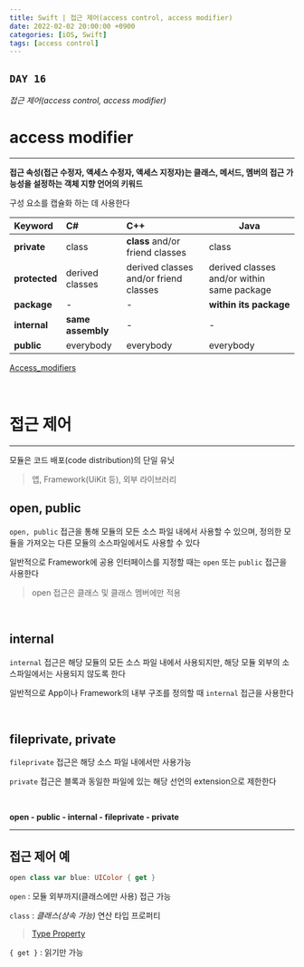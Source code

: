 ```yaml
---
title: Swift | 접근 제어(access control, access modifier)
date: 2022-02-02 20:00:00 +0900
categories: [iOS, Swift]
tags: [access control]
---
```


## `DAY 16`

*접근 제어(access control, access modifier)*

# access modifier
---

**접근 속성(접근 수정자, 액세스 수정자, 액세스 지정자)는 클래스, 메서드, 멤버의 접근 가능성을 설정하는 객체 지향 언어의 키워드**

구성 요소를 캡슐화 하는 데 사용한다

|Keyword|C#|C++|Java|
|:----|:------|:-----|-----|
|**private**|class|**class** and/or friend classes|class| 
|**protected**|derived classes|derived classes and/or friend classes|derived classes and/or within same package|
|**package**|-|-|**within its package**|
|**internal**|**same assembly**|-|-|
|**public**|everybody|everybody|everybody|

[Access_modifiers](https://en.wikipedia.org/wiki/Access_modifiers)

<br>

# 접근 제어
---

모듈은 코드 배포(code distribution)의 단일 유닛
> 앱, Framework(UiKit 등), 외부 라이브러리

## open, public

`open, public` 접근을 통해 모듈의 모든 소스 파일 내에서 사용할 수 있으며, 정의한 모듈을 가져오는 다른 모듈의 소스파일에서도 사용할 수 있다

일반적으로 Framework에 공용 인터페이스를 지정할 때는 `open` 또는 `public` 접근을 사용한다

> open 접근은 클래스 및 클래스 멤버에만 적용

<br>

## internal

`internal` 접근은 해당 모듈의 모든 소스 파일 내에서 사용되지만, 해당 모듈 외부의 소스파일에서는 사용되지 않도록 한다

일반적으로 App이나 Framework의 내부 구조를 정의할 때 `internal` 접근을 사용한다

<br>

## fileprivate, private

`fileprivate` 접근은 해당 소스 파일 내에서만 사용가능

`private` 접근은 블록과 동일한 파일에 있는 해당 선언의 extension으로 제한한다

<br>

**open - public - internal - fileprivate - private**

---

## 접근 제어 예

```swift
open class var blue: UIColor { get }
```

`open` : 모듈 외부까지(클래스에만 사용) 접근 가능

`class` : *클래스(상속 가능)* 연산 타입 프로퍼티

> [Type Property](https://xpexpe.github.io/posts/swift-s-17/)

`{ get }` : 읽기만 가능